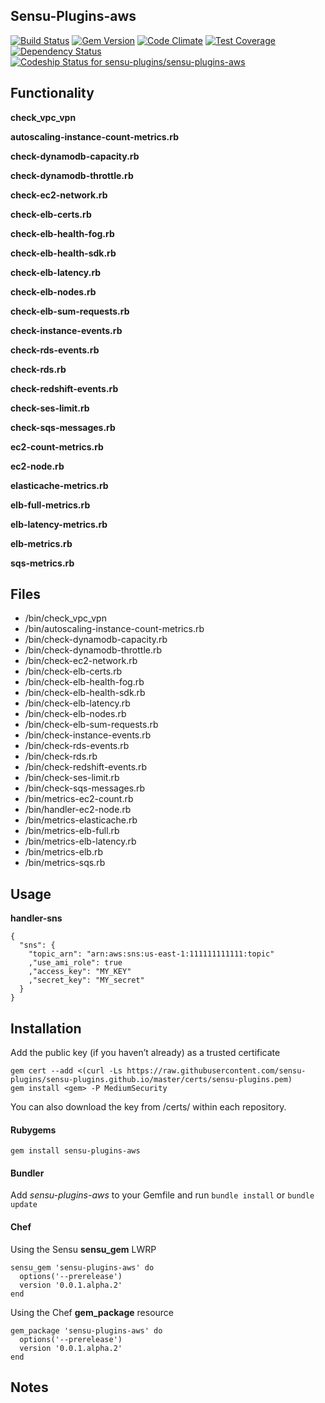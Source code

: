 ## Sensu-Plugins-aws

[![Build Status](https://travis-ci.org/sensu-plugins/sensu-plugins-aws.svg?branch=master)](https://travis-ci.org/sensu-plugins/sensu-plugins-aws)
[![Gem Version](https://badge.fury.io/rb/sensu-plugins-aws.svg)](http://badge.fury.io/rb/sensu-plugins-aws)
[![Code Climate](https://codeclimate.com/github/sensu-plugins/sensu-plugins-aws/badges/gpa.svg)](https://codeclimate.com/github/sensu-plugins/sensu-plugins-aws)
[![Test Coverage](https://codeclimate.com/github/sensu-plugins/sensu-plugins-aws/badges/coverage.svg)](https://codeclimate.com/github/sensu-plugins/sensu-plugins-aws)
[![Dependency Status](https://gemnasium.com/sensu-plugins/sensu-plugins-aws.svg)](https://gemnasium.com/sensu-plugins/sensu-plugins-aws)
[ ![Codeship Status for sensu-plugins/sensu-plugins-aws](https://codeship.com/projects/2a9c6e70-d4b4-0132-67ee-4e043b6b23b5/status?branch=master)](https://codeship.com/projects/77866)

## Functionality

**check_vpc_vpn**

**autoscaling-instance-count-metrics.rb**

**check-dynamodb-capacity.rb**

**check-dynamodb-throttle.rb**

**check-ec2-network.rb**

**check-elb-certs.rb**

**check-elb-health-fog.rb**

**check-elb-health-sdk.rb**

**check-elb-latency.rb**

**check-elb-nodes.rb**

**check-elb-sum-requests.rb**

**check-instance-events.rb**

**check-rds-events.rb**

**check-rds.rb**

**check-redshift-events.rb**

**check-ses-limit.rb**

**check-sqs-messages.rb**

**ec2-count-metrics.rb**

**ec2-node.rb**

**elasticache-metrics.rb**

**elb-full-metrics.rb**

**elb-latency-metrics.rb**

**elb-metrics.rb**

**sqs-metrics.rb**

## Files

* /bin/check_vpc_vpn
* /bin/autoscaling-instance-count-metrics.rb
* /bin/check-dynamodb-capacity.rb
* /bin/check-dynamodb-throttle.rb
* /bin/check-ec2-network.rb
* /bin/check-elb-certs.rb
* /bin/check-elb-health-fog.rb
* /bin/check-elb-health-sdk.rb
* /bin/check-elb-latency.rb
* /bin/check-elb-nodes.rb
* /bin/check-elb-sum-requests.rb
* /bin/check-instance-events.rb
* /bin/check-rds-events.rb
* /bin/check-rds.rb
* /bin/check-redshift-events.rb
* /bin/check-ses-limit.rb
* /bin/check-sqs-messages.rb
* /bin/metrics-ec2-count.rb
* /bin/handler-ec2-node.rb
* /bin/metrics-elasticache.rb
* /bin/metrics-elb-full.rb
* /bin/metrics-elb-latency.rb
* /bin/metrics-elb.rb
* /bin/metrics-sqs.rb

## Usage

**handler-sns**
```
{
  "sns": {
    "topic_arn": "arn:aws:sns:us-east-1:111111111111:topic"
    ,"use_ami_role": true
    ,"access_key": "MY_KEY"
    ,"secret_key": "MY_secret"
  }
}
```
## Installation

Add the public key (if you haven’t already) as a trusted certificate

```
gem cert --add <(curl -Ls https://raw.githubusercontent.com/sensu-plugins/sensu-plugins.github.io/master/certs/sensu-plugins.pem)
gem install <gem> -P MediumSecurity
```

You can also download the key from /certs/ within each repository.

#### Rubygems

`gem install sensu-plugins-aws`

#### Bundler

Add *sensu-plugins-aws* to your Gemfile and run `bundle install` or `bundle update`

#### Chef

Using the Sensu **sensu_gem** LWRP
```
sensu_gem 'sensu-plugins-aws' do
  options('--prerelease')
  version '0.0.1.alpha.2'
end
```

Using the Chef **gem_package** resource
```
gem_package 'sensu-plugins-aws' do
  options('--prerelease')
  version '0.0.1.alpha.2'
end
```

## Notes
